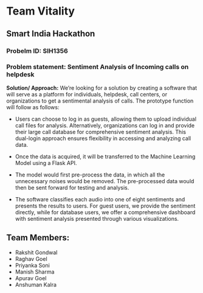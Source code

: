 # Team Vitality
## Smart India Hackathon

### Probelm ID: SIH1356
### Problem statement: Sentiment Analysis of Incoming calls on helpdesk

**Solution/ Approach:**
We’re looking for a solution by creating a software that will serve as a platform for individuals, helpdesk, call centers, or organizations to get a sentimental analysis of calls. The prototype function will follow as follows:

- Users can choose to log in as guests, allowing them to upload individual call files for analysis. Alternatively, organizations can log in and provide their large call database for comprehensive sentiment analysis. This dual-login approach ensures flexibility in accessing and analyzing call data.

- Once the data is acquired, it will be transferred to the Machine Learning Model using a Flask API.

- The model would first pre-process the data, in which all the unnecessary noises would be removed. The pre-processed data would then be sent forward for testing and analysis.

- The software classifies each audio into one of eight sentiments and presents the results to users. For guest users, we provide the sentiment directly, while for database users, we offer a comprehensive dashboard with sentiment analysis presented through various visualizations.


## Team Members:
- Rakshit Gondwal
- Raghav Goel
- Priyanka Soni
- Manish Sharma
- Apurav Goel
- Anshuman Kalra
